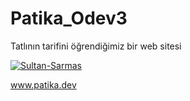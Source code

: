 # Patika_Odev3
Tatlının tarifini öğrendiğimiz bir web sitesi

<a href="https://ibb.co/SJLkv5R"><img src="https://i.ibb.co/LvGTpYn/Sultan-Sarmas.png" alt="Sultan-Sarmas" border="0"></a>


www.patika.dev
